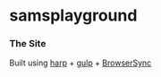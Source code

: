 # samsplayground

### The Site

Built using [harp](www.harpjs.com) + [gulp](www.gulpjs.com) + [BrowserSync](www.browsersync.io)
